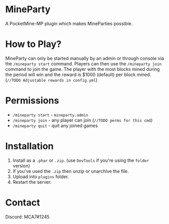 # MineParty
A PocketMine-MP plugin which makes MineParties possible.

# How to Play?

MineParty can only be started manually by an admin or through console via the `/mineparty start` command.
Players can then use the  `/mineparty join` command to join the game. The player with the most blocks mined during the period
will win and the reward is $1000 (default) per block mined. (`//TODO Adjustable rewards in config.yml`)

# Permissions

 - `/mineparty start` - `mineparty.admin`
 - `/mineparty join` - any player can join (`//TODO perms for this cmd`)
 - `/mineparty quit` - quit any joined games

# Installation

1. Install as a `.phar` or `.zip`. (use `DevTools` if you're using the `folder` version)
2. If you've used the `.zip` then unzip or unarchive the file.
3. Upload into `plugins` folder.
4. Restart the server.

# Contact

Discord: MCA7#1245
